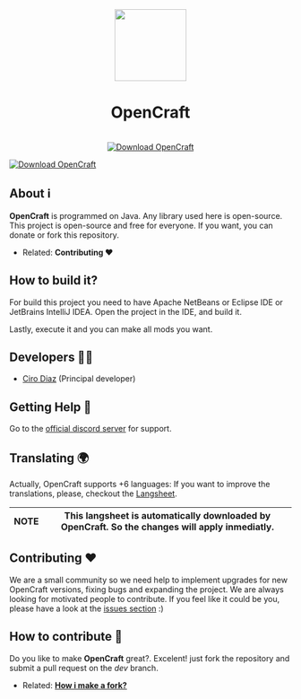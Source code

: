 <div align="center">
	<img src="https://github.com/OpenCraftMC/Java-Edition/blob/dev/.github/assets/images/icon.png?raw=true" alt="" height="128" width="128" />
	<h1>OpenCraft</h1>
	<br>
	<a href="https://sourceforge.net/projects/opencraftmc/files/latest/download"><img alt="Download OpenCraft" src="https://img.shields.io/sourceforge/dt/opencraftmc.svg" ></a>
</div>

[![Download OpenCraft](https://a.fsdn.com/con/app/sf-download-button)](https://sourceforge.net/projects/opencraftmc/files/latest/download)

## About ℹ️
**OpenCraft** is programmed on Java.
Any library used here is open-source. This project is open-source and free for everyone. If you want, you can donate or fork this repository.

- Related: **Contributing ❤️**

## How to build it?
For build this project you need to have Apache NetBeans or Eclipse IDE or JetBrains IntelliJ IDEA.
Open the project in the IDE, and build it.

Lastly, execute it and you can make all mods you want.

## Developers 👷‍♂️
- [Ciro Diaz](https://github.com/CiroZDP/) (Principal developer)

## Getting Help 🙋
Go to the [official discord server](https://discord.gg/wrjEBqNRq9) for support.

## Translating 🌍
Actually, OpenCraft supports +6 languages: If you want to improve the translations, please,
checkout the [Langsheet](https://github.com/OpenCraftMC/piston-data/blob/main/langsheet.csv).

| **NOTE** | This langsheet is automatically downloaded by OpenCraft. So the changes will apply inmediatly. |
|----------|------------------------------------------------------------------------------------------------|

## Contributing ❤️
We are a small community so we need help to implement upgrades for new OpenCraft versions, fixing bugs and expanding the project.
We are always looking for motivated people to contribute. If you feel like it could be you,
please have a look at the [issues section](https://github.com/OpenCraftMC/Java-Edition/issues) :)

## How to contribute 📝
Do you like to make **OpenCraft** great?. Excelent! just fork the repository and submit a pull request on the *dev* branch.

- Related: [**How i make a fork?**](https://docs.github.com/articles/fork-a-repo)
